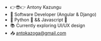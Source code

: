 - :point_right::sunglasses::point_right: Antony Kazungu  
- :rocket: Software Developer (Angular & Django)
- :pencil: Python :snake: && Javascript :scroll:
- :books: Currently exploring UI/UX design
- :inbox_tray: antokazoga@gmail.com

 







